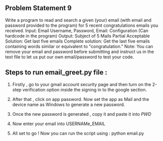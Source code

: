 ## Problem Statement 9

Write a program to read and search a given (your) email (with email and password provided to the program) for 5 recent congratulations emails you received.
Input: Email Username, Password, Email: Configuration (Can hardcode in the program)
Output: Subject of 5 Mails
Partial Acceptable Solution: Get last five emails
Complete solution: Get the last five emails containing words similar or equivalent to "congratulation."
Note: You can remove your email and password before submitting and instruct us in the text file to let us put our own email/password to test your code.

## Steps to run email_greet.py file :

1) Firstly , go to your gmail account security page and then turn on the 2-step verification option inside the signing in to the google section. 

2) After that , click on app password. Now set the app as Mail and the device name as Windows to generate a new password.

3) Once the new password is generated , copy it and paste it into _PWD_

4) Now enter your email into USERNAMe_EMAIL

5) All set to go ! Now you can run the script using : python email.py

